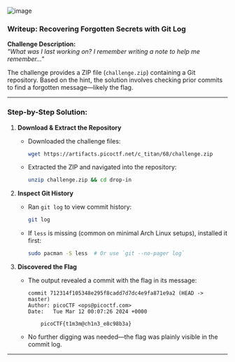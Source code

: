 ![image](https://github.com/user-attachments/assets/9332678c-e786-4332-866b-05f6e7ff8fbd)







### **Writeup: Recovering Forgotten Secrets with Git Log**  

**Challenge Description:**  
*"What was I last working on? I remember writing a note to help me remember..."*  

The challenge provides a ZIP file (`challenge.zip`) containing a Git repository. Based on the hint, the solution involves checking prior commits to find a forgotten message—likely the flag.  

---

### **Step-by-Step Solution:**  

1. **Download & Extract the Repository**  
   - Downloaded the challenge files:  
     ```sh
     wget https://artifacts.picoctf.net/c_titan/68/challenge.zip
     ```
   - Extracted the ZIP and navigated into the repository:  
     ```sh
     unzip challenge.zip && cd drop-in
     ```

2. **Inspect Git History**  
   - Ran `git log` to view commit history:  
     ```sh
     git log
     ```
   - If `less` is missing (common on minimal Arch Linux setups), installed it first:  
     ```sh
     sudo pacman -S less  # Or use `git --no-pager log`
     ```

3. **Discovered the Flag**  
   - The output revealed a commit with the flag in its message:  
     ```plaintext
     commit 712314f105348e295f8cadd7d7dc4e9fa871e9a2 (HEAD -> master)
     Author: picoCTF <ops@picoctf.com>
     Date:   Tue Mar 12 00:07:26 2024 +0000

         picoCTF{t1m3m@ch1n3_e8c98b3a}
     ```
   - No further digging was needed—the flag was plainly visible in the commit log.

---

